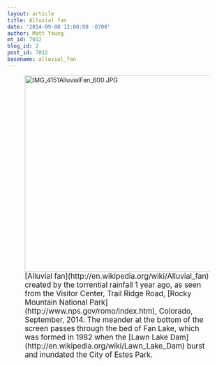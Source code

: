 ```yaml
---
layout: article
title: Alluvial fan
date: '2014-09-08 12:00:00 -0700'
author: Matt Young
mt_id: 7012
blog_id: 2
post_id: 7012
basename: alluvial_fan
---
```

<figure>
<img src="{{ site.baseurl }}/uploads/2014/IMG_4151AlluvialFan_600.JPG" alt="IMG_4151AlluvialFan_600.JPG" width="600" height="450" />
<figcaption markdown="span">
<big>[Alluvial fan](http://en.wikipedia.org/wiki/Alluvial_fan) created by the torrential rainfall 1 year ago, as seen from the Visitor Center, Trail Ridge Road, [Rocky Mountain National Park](http://www.nps.gov/romo/index.htm), Colorado, September, 2014.  The meander at the bottom of the screen passes through the bed of Fan Lake, which was formed in 1982 when the [Lawn Lake Dam](http://en.wikipedia.org/wiki/Lawn_Lake_Dam) burst and inundated the City of Estes Park.</big>

</figcaption>
</figure>
